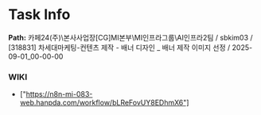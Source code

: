 # Task Info

**Path:** 카페24(주)\본사사업장\[CG]MI본부\MI인프라그룹\AI인프라2팀 / sbkim03 / [318831] 차세대마케팅-컨텐츠 제작 - 배너 디자인 _ 배너 제작 이미지 선정 / 2025-09-01_00-00-00

### WIKI
- ["https://n8n-mi-083-web.hanpda.com/workflow/bLReFovUY8EDhmX6"]

